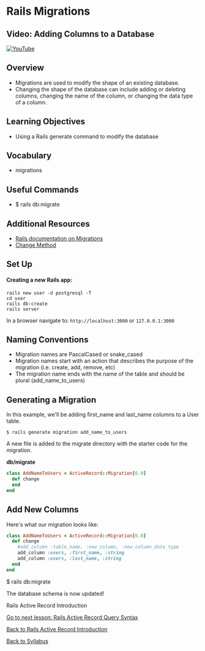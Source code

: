 # Rails Migrations

## Video: Adding Columns to a Database
[![YouTube](http://img.youtube.com/vi/M6Zr-q_2c80/0.jpg)](https://www.youtube.com/watch?v=M6Zr-q_2c80)

## Overview
- Migrations are used to modify the shape of an existing database.
- Changing the shape of the database can include adding or deleting columns, changing the name of the column, or changing the data type of a column.

## Learning Objectives
- Using a Rails generate command to modify the database

## Vocabulary
- migrations

## Useful Commands
- $ rails db:migrate

## Additional Resources
- <a href="https://edgeguides.rubyonrails.org/active_record_migrations.html" target="blank">Rails documentation on Migrations</a>
- <a href="https://edgeguides.rubyonrails.org/active_record_migrations.html#using-the-change-method" target="blank">Change Method</a>

## Set Up

#### Creating a new Rails app:
```
rails new user -d postgresql -T
cd user
rails db:create
rails server
```

In a browser navigate to:
`http://localhost:3000`
or
`127.0.0.1:3000`

## Naming Conventions
- Migration names are PascalCased or snake_cased
- Migration names start with an action that describes the purpose of the migration (i.e. create, add, remove, etc)
- The migration name ends with the name of the table and should be plural (add_name_to_users)

## Generating a Migration
In this example, we'll be adding first_name and last_name columns to a User table.

```
$ rails generate migration add_name_to_users
```

A new file is added to the migrate directory with the starter code for the migration.

**db/migrate**
```ruby
class AddNameToUsers < ActiveRecord::Migration[6.0]
  def change
  end
end
```

## Add New Columns
Here's what our migration looks like:

```ruby
class AddNameToUsers < ActiveRecord::Migration[6.0]
  def change
    #add_column :table_name, :new_column, :new_column_data_type
    add_column :users, :first_name, :string
    add_column :users, :last_name, :string
  end
end
```
$ rails db:migrate

The database schema is now updated!


Rails Active Record Introduction

[Go to next lesson: Rails Active Record Query Syntax](./active_record_query_syntax.md)

[Back to Rails Active Record Introduction](./active_record_intro.md)

[Back to Syllabus](../README.md)
